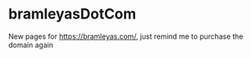 # bramleyasDotCom
New pages for https://bramleyas.com/, just remind me to purchase the domain again
